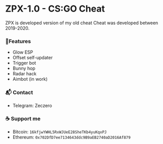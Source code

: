 # ZPX-1.0 - CS:GO Cheat
ZPX is developed version of my old cheat
Cheat was developed between 2019-2020.

### 🎡Features
* Glow ESP
* Offset self-updater
* Trigger bot
* Bunny hop
* Radar hack
* Aimbot (in work)

### 📬 Contact

* Telegram: Zeczero

### ☕ Support me

* Bitcoin: `16kfjwYWHL5RxWJUeE28SheTKb4yuKqxPJ`
* Ethereum: `0x702DfD7ee7134643ddc9B9aEB2740aD2016Af879`
